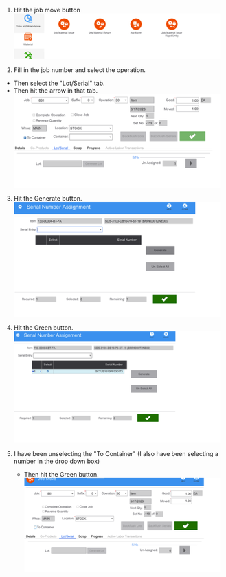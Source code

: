 1. Hit the job move button 
![Step One](https://raw.githubusercontent.com/Karavan-Trailers/How-To-Sheets/main/img/VinTag/Step_one.png)

2. Fill in the job number and select the operation. 
  + Then select the "Lot/Serial" tab.
  + Then hit the arrow in that tab.
![Step Two](https://raw.githubusercontent.com/Karavan-Trailers/How-To-Sheets/main/img/VinTag/Step_2.png)

3. Hit the Generate button. 
![Step Three](https://raw.githubusercontent.com/Karavan-Trailers/How-To-Sheets/main/img/VinTag/Step_3.png)

4. Hit the Green button.
![Step Four](https://raw.githubusercontent.com/Karavan-Trailers/How-To-Sheets/main/img/VinTag/Step_4.png)

5. I have been unselecting the "To Container" (I also have been selecting a number in the drop down box)
    + Then hit the Green button.
![Step Five](https://raw.githubusercontent.com/Karavan-Trailers/How-To-Sheets/main/img/VinTag/Step_5.png)